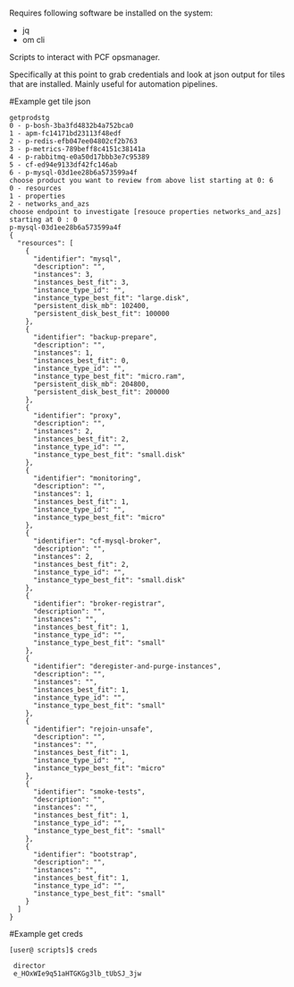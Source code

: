 Requires following software be installed on the system:
  - jq
  - om cli


Scripts to interact with PCF opsmanager. 

  
Specifically at this point to grab credentials and look at json output for tiles that are installed. Mainly useful for automation
pipelines. 

#Example get tile json

    getprodstg
    0 - p-bosh-3ba3fd4832b4a752bca0
    1 - apm-fc14171bd23113f48edf
    2 - p-redis-efb047ee04802cf2b763
    3 - p-metrics-789beff8c4151c38141a
    4 - p-rabbitmq-e0a50d17bbb3e7c95389
    5 - cf-ed94e9133df42fc146ab
    6 - p-mysql-03d1ee28b6a573599a4f
    choose product you want to review from above list starting at 0: 6
    0 - resources
    1 - properties
    2 - networks_and_azs
    choose endpoint to investigate [resouce properties networks_and_azs] starting at 0 : 0
    p-mysql-03d1ee28b6a573599a4f
    {
      "resources": [
        {
          "identifier": "mysql",
          "description": "",
          "instances": 3,
          "instances_best_fit": 3,
          "instance_type_id": "",
          "instance_type_best_fit": "large.disk",
          "persistent_disk_mb": 102400,
          "persistent_disk_best_fit": 100000
        },
        {
          "identifier": "backup-prepare",
          "description": "",
          "instances": 1,
          "instances_best_fit": 0,
          "instance_type_id": "",
          "instance_type_best_fit": "micro.ram",
          "persistent_disk_mb": 204800,
          "persistent_disk_best_fit": 200000
        },
        {
          "identifier": "proxy",
          "description": "",
          "instances": 2,
          "instances_best_fit": 2,
          "instance_type_id": "",
          "instance_type_best_fit": "small.disk"
        },
        {
          "identifier": "monitoring",
          "description": "",
          "instances": 1,
          "instances_best_fit": 1,
          "instance_type_id": "",
          "instance_type_best_fit": "micro"
        },
        {
          "identifier": "cf-mysql-broker",
          "description": "",
          "instances": 2,
          "instances_best_fit": 2,
          "instance_type_id": "",
          "instance_type_best_fit": "small.disk"
        },
        {
          "identifier": "broker-registrar",
          "description": "",
          "instances": "",
          "instances_best_fit": 1,
          "instance_type_id": "",
          "instance_type_best_fit": "small"
        },
        {
          "identifier": "deregister-and-purge-instances",
          "description": "",
          "instances": "",
          "instances_best_fit": 1,
          "instance_type_id": "",
          "instance_type_best_fit": "small"
        },
        {
          "identifier": "rejoin-unsafe",
          "description": "",
          "instances": "",
          "instances_best_fit": 1,
          "instance_type_id": "",
          "instance_type_best_fit": "micro"
        },
        {
          "identifier": "smoke-tests",
          "description": "",
          "instances": "",
          "instances_best_fit": 1,
          "instance_type_id": "",
          "instance_type_best_fit": "small"
        },
        {
          "identifier": "bootstrap",
          "description": "",
          "instances": "",
          "instances_best_fit": 1,
          "instance_type_id": "",
          "instance_type_best_fit": "small"
        }
      ]
    }
    
#Example get creds

    [user@ scripts]$ creds
   
     director
     e_HOxWIe9q51aHTGKGg3lb_tUbSJ_3jw
